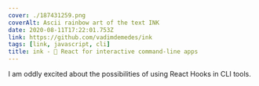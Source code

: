 ```yaml
---
cover: ./187431259.png
coverAlt: Ascii rainbow art of the text INK
date: 2020-08-11T17:22:01.753Z
link: https://github.com/vadimdemedes/ink
tags: [link, javascript, cli]
title: ink - 🌈 React for interactive command-line apps
---
```


I am oddly excited about the possibilities of using React Hooks in CLI tools.

